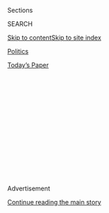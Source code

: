 <div id="app">

<div>

<div>

<div>

<div class="NYTAppHideMasthead css-1q2w90k e1suatyy0">

<div class="section css-ui9rw0 e1suatyy2">

<div class="css-eph4ug er09x8g0">

<div class="css-6n7j50">

</div>

<span class="css-1dv1kvn">Sections</span>

<div class="css-10488qs">

<span class="css-1dv1kvn">SEARCH</span>

</div>

[Skip to content](#site-content)[Skip to site
index](#site-index)

</div>

<div id="masthead-section-label" class="css-1wr3we4 eaxe0e00">

[Politics](https://www.nytimes3xbfgragh.onion/section/politics)

</div>

<div class="css-10698na e1huz5gh0">

</div>

</div>

<div id="masthead-bar-one" class="section hasLinks css-15hmgas e1csuq9d3">

<div class="css-uqyvli e1csuq9d0">

</div>

<div class="css-1uqjmks e1csuq9d1">

</div>

<div class="css-9e9ivx">

[](https://myaccount.nytimes3xbfgragh.onion/auth/login?response_type=cookie&client_id=vi)

</div>

<div class="css-1bvtpon e1csuq9d2">

[Today’s
Paper](https://www.nytimes3xbfgragh.onion/section/todayspaper)

</div>

</div>

</div>

</div>

<div data-aria-hidden="false">

<div id="site-content" data-role="main">

<div>

<div class="css-1aor85t" style="opacity:0.000000001;z-index:-1;visibility:hidden">

<div class="css-1hqnpie">

<div class="css-epjblv">

<span class="css-17xtcya">[Politics](/section/politics)</span><span class="css-x15j1o">|</span><span class="css-fwqvlz">Donald
Trump Says John McCain Is No War Hero, Setting Off Another
Storm</span>

</div>

<div class="css-k008qs">

<div class="css-1iwv8en">

<span class="css-18z7m18"></span>

<div>

</div>

</div>

<span class="css-1n6z4y">https://nyti.ms/1e7oIt4</span>

<div class="css-1705lsu">

<div class="css-4xjgmj">

<div class="css-4skfbu" data-role="toolbar" data-aria-label="Social Media Share buttons, Save button, and Comments Panel with current comment count" data-testid="share-tools">

  - 
  - 
  - 
  - 
    
    <div class="css-6n7j50">
    
    </div>

  - 

</div>

</div>

</div>

</div>

</div>

</div>

<div class="css-13pd83m">

</div>

<div id="top-wrapper" class="css-1sy8kpn">

<div id="top-slug" class="css-l9onyx">

Advertisement

</div>

[Continue reading the main
story](#after-top)

<div class="ad top-wrapper" style="text-align:center;height:100%;display:block;min-height:250px">

<div id="top" class="place-ad" data-position="top" data-size-key="top">

</div>

</div>

<div id="after-top">

</div>

</div>

<div id="sponsor-wrapper" class="css-1hyfx7x">

<div id="sponsor-slug" class="css-19vbshk">

Supported by

</div>

[Continue reading the main
story](#after-sponsor)

<div id="sponsor" class="ad sponsor-wrapper" style="text-align:center;height:100%;display:block">

</div>

<div id="after-sponsor">

</div>

</div>

<div class="css-1vkm6nb ehdk2mb0">

# Donald Trump Says John McCain Is No War Hero, Setting Off Another Storm

</div>

<div class="css-79elbk" data-testid="photoviewer-wrapper">

<div class="css-z3e15g" data-testid="photoviewer-wrapper-hidden">

</div>

<div class="css-1a48zt4 ehw59r15" data-testid="photoviewer-children">

![<span class="css-16f3y1r e13ogyst0" data-aria-hidden="true">Donald J.
Trump after the Family Leadership Summit in Ames, Iowa, on
Saturday.</span><span class="css-cnj6d5 e1z0qqy90" itemprop="copyrightHolder"><span class="css-1ly73wi e1tej78p0">Credit...</span><span><span>Joshua
Lott for The New York
Times</span></span></span>](https://static01.graylady3jvrrxbe.onion/images/2015/07/18/us/18WATCHING2-trump/18WATCHING2-trump-articleLarge.jpg?quality=75&auto=webp&disable=upscale)

</div>

</div>

<div class="css-xt80pu e12qa4dv0">

<div class="css-18e8msd">

<div class="css-vp77d3 epjyd6m0">

<div class="css-1baulvz">

By [<span class="css-1baulvz" itemprop="name">Jonathan
Martin</span>](http://www.nytimes3xbfgragh.onion/by/jonathan-martin) and
[<span class="css-1baulvz last-byline" itemprop="name">Alan
Rappeport</span>](https://www.nytimes3xbfgragh.onion/by/alan-rappeport)

</div>

</div>

  - July 18,
    2015

  - 
    
    <div class="css-4xjgmj">
    
    <div class="css-d8bdto" data-role="toolbar" data-aria-label="Social Media Share buttons, Save button, and Comments Panel with current comment count" data-testid="share-tools">
    
      - 
      - 
      - 
      - 
        
        <div class="css-6n7j50">
        
        </div>
    
      - 
    
    </div>
    
    </div>

</div>

</div>

<div class="section meteredContent css-1r7ky0e" name="articleBody" itemprop="articleBody">

<div class="css-1fanzo5 StoryBodyCompanionColumn">

<div class="css-53u6y8">

AMES, Iowa — Donald J. Trump has made his name in politics with
provocative statements, but it was not until Saturday, after the
flamboyant businessman turned presidential candidate belittled Senator
John McCain’s war record, that many Republicans concluded that silence
or equivocation about Mr. Trump’s incendiary rhetoric was inadequate.

Mr. Trump upended a Republican presidential forum here, and the race
more broadly, by saying of the Arizona senator and former prisoner of
war: “He’s not a war hero. He’s a war hero because he was captured. I
like people who weren’t captured.”

Mr. McCain, a naval aviator, was shot down during the Vietnam War and
held prisoner for more than five years in Hanoi, refusing early release
even after being repeatedly beaten.

Mr. Trump and Mr. McCain have been engaged in a war of words over the
past week, since the Arizona senator said that Mr. Trump was riling up
“crazies” in the party with the inflammatory remarks about illegal
immigrants from Mexico.

</div>

</div>

<div class="css-1fanzo5 StoryBodyCompanionColumn">

<div class="css-53u6y8">

Yet Mr. Trump’s comments on Saturday drew condemnation from his rivals
and senior officials in the party at a scale far greater than the
response to his portrayal of Mexican immigrants as rapists. The response
was an indication of the reverence many Republicans have for military
service and sacrifice. But it was also something more: their best
opening yet to marginalize Mr. Trump.<span class="css-8l6xbc evw5hdy0">
 </span>

After weeks when many of them treaded lightly around Mr. Trump, who once
again Saturday refused to rule out a third-party run, Republican leaders
seized the opportunity to unambiguously speak out against a candidate
they see as effectively hijacking their primaries.

Yet for all the outrage among party elites, some attendees at the
Christian conservative conference where Mr. Trump made his comments were
not nearly as offended, a reminder of the chasm between the Republican
power structure and its grass roots.

With his attack on Mr. McCain, Mr. Trump, whose caustic language about
immigration has lifted him in early polls, created a new, revealing
litmus test for how the Republican presidential hopefuls are handling
the bombastic real estate mogul.

Several of Mr. Trump’s Republican opponents immediately denounced his
comments, and one said the remarks disqualified him from the presidency.

</div>

</div>

<div class="css-1fanzo5 StoryBodyCompanionColumn">

<div class="css-53u6y8">

“Donald Trump owes every American veteran and in particular John McCain
an apology,” said Rick Perry, the former Texas governor, upon taking the
stage. Mr. Perry argued that Mr. Trump’s comment made him unfit to be
commander in chief.

Senator Lindsey Graham of South Carolina said that anybody serious about
being president would not be disrespectful of prisoners of war, and
predicted that the early nominating states would render an unmistakable
verdict on Mr. Trump’s candidacy.

“Here’s what I think they’re going to say: ‘Donald Trump, you’re
fired,’ ” Mr. Graham said to laughs and applause.

For Mr. Perry and Mr. Graham, both retired Air Force officers who have
struggled to get traction in the race, Mr. Trump’s comments represented
an opportunity to highlight their own military service and demonstrate
to primary voters that they would not tolerate any impugning of a
veteran.

As telling was the difference between how Gov. Scott Walker of Wisconsin
and Senator Ted Cruz of Texas reacted to Mr. Trump. Both are running
aggressively in Iowa and pursuing the sort of conservative voters who
are now considering Mr. Trump.

Mr. Walker, who leads in early Iowa polls, had previously resisted
criticizing Mr. Trump. But in a sign of how quickly Mr. Trump’s
provocation reshaped the expectations of how candidates should treat
him, Mr. Walker immediately changed course after Mr. Trump questioned
Mr. McCain’s military record.

“I unequivocally denounce him,” Mr. Walker said at a campaign stop in
Sioux City, Iowa.

Mr. Cruz, who poses a threat here on Mr. Walker’s right, was more
cautious. He told reporters before his remarks here that Mr. McCain is
“an American hero,” but added that he would not “say something bad
about Donald Trump.”

</div>

</div>

<div class="css-1fanzo5 StoryBodyCompanionColumn">

<div class="css-53u6y8">

Mr. Cruz’s reluctance to confront Mr. Trump was perhaps best explained
by the reaction to Mr. Perry’s denunciation: While many in the crowd
applauded, the ovation did not last long and nobody in the audience of
nearly 3,000 stood to show their approval.

“It was not important to me,” said Rose Kendall, an attendee from
Burlington, Iowa, of Mr. Trump’s comment on Mr. McCain. “He said that
because John McCain talked him down.”

Many Democrats noted that there had been far less opprobrium for Mr.
Trump after he began his candidacy in June by saying of Mexican
immigrants: “They’re bringing drugs, they’re bringing crime. They’re
rapists and some, I assume, are good people.”

Republicans also treated the businessman more delicately in the 2012
campaign, when Mitt Romney, the party’s nominee, sought and publicly
accepted Mr. Trump’s endorsement even after the businessman had
questioned whether President Obama was born in the United States.

Speaking to reporters after his turn on stage, Mr. Trump tried to soften
the remarks, saying that any United States veteran who was a prisoner of
war was heroic. He also shifted his comments to assuage veterans, saying
that Mr. McCain had failed to address their needs.

“I’m with the veterans all the time,” he said. “I consider them heroes.”

Asked about his own military draft status, Mr. Trump, 69, said that he
received medical deferments from the Vietnam War because of a bone spur
in his foot. Mr. Trump could not recall which foot was afflicted.

Yet Mr. Trump’s awkward and ill-suited remarks about religion and
marriage here may have done more damage to his candidacy, at least with
Christian conservatives.

</div>

</div>

<div class="css-1fanzo5 StoryBodyCompanionColumn">

<div class="css-53u6y8">

“I’m a religious person,” Mr. Trump offered. “I go to church. Do I do
things that are wrong? I guess so.”

Mr. Trump also struggled to answer if he had ever sought forgiveness
from God, before reluctantly acknowledging that he had not. “If I do
something wrong, I try to do something right,” he said. “I don’t bring
God into that picture.”

And Mr. Trump raised eyebrows with language rarely heard before an
evangelical audience — saying “damn” and “hell” when discussing
education and the economy — while also describing the taking of
communion in glib terms. “When we go in church and I drink the little
wine, which is about the only wine I drink, and I eat the little cracker
— I guess that’s a form of asking forgiveness,” Mr. Trump said.

If all that was not enough to roil the button-downed crowd, he also
described his three marriages in starkly frank terms, conceding that he
had difficulty finding a work-life balance.

“It was a work thing, it wasn’t a bad thing,” Mr. Trump said. “It was
very hard for anybody to compete against the work.”

Despite his marital problems over the years, Mr. Trump said that he was
always available to his children and that he did his best to have dinner
with them on most nights even when his work was grueling. He worked
hard, he said, to instill good values and steer them away from drugs,
alcohol and cigarettes.

“I was actually a great father,” Mr. Trump said. “I was a better father
than I was a husband.”

It was these comments, not his attack on Mr. McCain, that prompted the
most muttering and unease in the audience.

“Well, I was turned off at the very start because I didn’t like his
language,” Becky Kruse, of Lovilia, Iowa, said of Mr. Trump, not
mentioning his comments about Mr. McCain. Ms. Kruse said she likes Mr.
Trump’s hard line on immigration and came to the event considering him.
“I was not too impressed,” she said, noting Mr. Trump’s comment about
not seeking God’s forgiveness. “He sounds like he isn’t really a
born-again Christian.”

</div>

</div>

</div>

<div>

</div>

<div>

</div>

<div>

</div>

<div>

<div id="bottom-wrapper" class="css-1ede5it">

<div id="bottom-slug" class="css-l9onyx">

Advertisement

</div>

[Continue reading the main
story](#after-bottom)

<div id="bottom" class="ad bottom-wrapper" style="text-align:center;height:100%;display:block;min-height:90px">

</div>

<div id="after-bottom">

</div>

</div>

</div>

</div>

</div>

## Site Index

<div>

</div>

## Site Information Navigation

  - [© <span>2020</span> <span>The New York Times
    Company</span>](https://help.nytimes3xbfgragh.onion/hc/en-us/articles/115014792127-Copyright-notice)

<!-- end list -->

  - [NYTCo](https://www.nytco.com/)
  - [Contact
    Us](https://help.nytimes3xbfgragh.onion/hc/en-us/articles/115015385887-Contact-Us)
  - [Work with us](https://www.nytco.com/careers/)
  - [Advertise](https://nytmediakit.com/)
  - [T Brand Studio](http://www.tbrandstudio.com/)
  - [Your Ad
    Choices](https://www.nytimes3xbfgragh.onion/privacy/cookie-policy#how-do-i-manage-trackers)
  - [Privacy](https://www.nytimes3xbfgragh.onion/privacy)
  - [Terms of
    Service](https://help.nytimes3xbfgragh.onion/hc/en-us/articles/115014893428-Terms-of-service)
  - [Terms of
    Sale](https://help.nytimes3xbfgragh.onion/hc/en-us/articles/115014893968-Terms-of-sale)
  - [Site
    Map](https://spiderbites.nytimes3xbfgragh.onion)
  - [Help](https://help.nytimes3xbfgragh.onion/hc/en-us)
  - [Subscriptions](https://www.nytimes3xbfgragh.onion/subscription?campaignId=37WXW)

</div>

</div>

</div>

</div>
